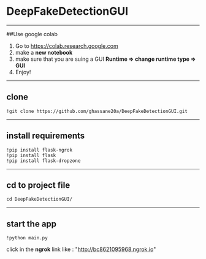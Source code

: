 # DeepFakeDetectionGUI
---
##Use google colab
1. Go to https://colab.research.google.com
2. make a **new notebook**
3. make sure that you are suing a GUI **Runtime => change runtime type => GUI** 
4. Enjoy!
---
## clone 
```
!git clone https://github.com/ghassane20a/DeepFakeDetectionGUI.git
```
---------
## install requirements
```
!pip install flask-ngrok
!pip install flask
!pip install flask-dropzone
```
---
## cd to project file 
```
cd DeepFakeDetectionGUI/
```
---
## start the app 
```
!python main.py
```
click in the **ngrok** link like : "http://bc8621095968.ngrok.io"

